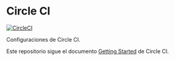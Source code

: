 # Circle CI
[![CircleCI](https://circleci.com/gh/cloudcxn/circleci/tree/principal.svg?style=svg)](https://circleci.com/gh/cloudcxn/circleci/tree/principal)

Configuraciones de Circle CI.

Este repositorio sigue el documento [Getting Started][getting-started] de
Circle CI.

[getting-started]: https://circleci.com/docs/2.0/getting-started/
